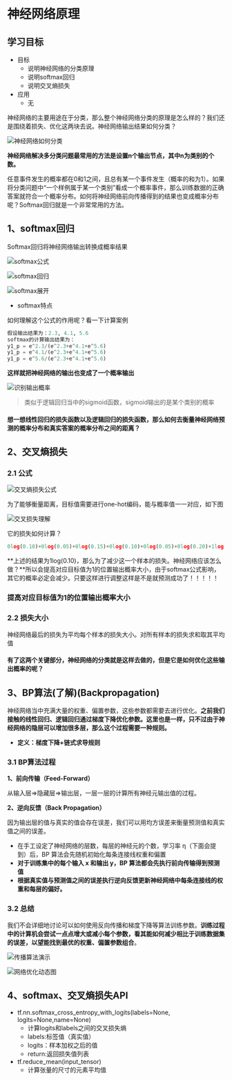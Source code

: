 # 神经网络原理

## 学习目标

- 目标
  - 说明神经网络的分类原理
  - 说明softmax回归
  - 说明交叉熵损失
- 应用
  - 无

神经网络的主要用途在于分类，那么整个神经网络分类的原理是怎么样的？我们还是围绕着损失、优化这两块去说。神经网络输出结果如何分类？

![神经网络如何分类](/images/神经网络如何分类.png)

 **神经网络解决多分类问题最常用的方法是设置n个输出节点，其中n为类别的个数。**

任意事件发生的概率都在0和1之间，且总有某一个事件发生（概率的和为1）。如果将分类问题中“一个样例属于某一个类别”看成一个概率事件，那么训练数据的正确答案就符合一个概率分布。如何将神经网络前向传播得到的结果也变成概率分布呢？Softmax回归就是一个非常常用的方法。

## 1、softmax回归

Softmax回归将神经网络输出转换成概率结果

![softmax公式](/images/softmax公式.png)

![softmax回归](/images/softmax回归.png)

![softmax展开](/images/softmax展开.png)

* softmax特点

如何理解这个公式的作用呢？看一下计算案例

```python
假设输出结果为：2.3, 4.1, 5.6
softmax的计算输出结果为：
y1_p = e^2.3/(e^2.3+e^4.1+e^5.6)
y1_p = e^4.1/(e^2.3+e^4.1+e^5.6)
y1_p = e^5.6/(e^2.3+e^4.1+e^5.6)
```

**这样就把神经网络的输出也变成了一个概率输出**

![识别输出概率](/images/识别输出概率.png)

> 类似于逻辑回归当中的sigmoid函数，sigmoid输出的是某个类别的概率

#### 想一想线性回归的损失函数以及逻辑回归的损失函数，那么如何去衡量神经网络预测的概率分布和真实答案的概率分布之间的距离？

## 2、交叉熵损失 

### 2.1 公式

![交叉熵损失公式](/images/交叉熵损失公式.png)

为了能够衡量距离，目标值需要进行one-hot编码，能与概率值一一对应，如下图

![交叉损失理解](/images/交叉损失理解.png)

它的损失如何计算？

```python
0log(0.10)+0log(0.05)+0log(0.15)+0log(0.10)+0log(0.05)+0log(0.20)+1log(0.10)+0log(0.05)+0log(0.10)+0log(0.10)
```

**上述的结果为1log(0.10)，那么为了减少这一个样本的损失。神经网络应该怎么做？**所以会提高对应目标值为1的位置输出概率大小，由于softmax公式影响，其它的概率必定会减少。只要这样进行调整这样是不是就预测成功了！！！！！

### 提高对应目标值为1的位置输出概率大小

### 2.2 损失大小

神经网络最后的损失为平均每个样本的损失大小。对所有样本的损失求和取其平均值

#### 有了这两个关键部分，神经网络的分类就是这样去做的，但是它是如何优化这些输出概率的呢？

## 3、BP算法(了解)(Backpropagation)

神经网络当中充满大量的权重、偏置参数，这些参数都需要去进行优化。**之前我们接触的线性回归、逻辑回归通过梯度下降优化参数。这里也是一样，只不过由于神经网络的隐层可以增加很多层，那么这个过程需要一种规则。**

* **定义：梯度下降+链式求导规则**

### 3.1 BP算法过程

**1、前向传输（Feed-Forward）**

从输入层=>隐藏层=>输出层，一层一层的计算所有神经元输出值的过程。

**2、逆向反馈（Back Propagation）**

因为输出层的值与真实的值会存在误差，我们可以用均方误差来衡量预测值和真实值之间的误差。

* 在手工设定了神经网络的层数，每层的神经元的个数，学习率 η（下面会提到）后，BP 算法会先随机初始化每条连接线权重和偏置
* **对于训练集中的每个输入 x 和输出 y，BP 算法都会先执行前向传输得到预测值**
* **根据真实值与预测值之间的误差执行逆向反馈更新神经网络中每条连接线的权重和每层的偏好。**

### 3.2 总结

我们不会详细地讨论可以如何使用反向传播和梯度下降等算法训练参数。**训练过程中的计算机会尝试一点点增大或减小每个参数，看其能如何减少相比于训练数据集的误差，以望能找到最优的权重、偏置参数组合**。

![传播算法演示](/images/传播算法演示.png)

![网络优化动态图](/images/网络优化动态图.gif)

## 4、softmax、交叉熵损失API

- tf.nn.softmax_cross_entropy_with_logits(labels=None, logits=None,name=None)
  - 计算logits和labels之间的交叉损失熵
  - labels:标签值（真实值）
  - logits：样本加权之后的值
  - return:返回损失值列表
- tf.reduce_mean(input_tensor)
  - 计算张量的尺寸的元素平均值